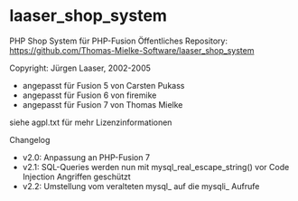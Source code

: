 # laaser_shop_system
PHP Shop System für PHP-Fusion
Öffentliches Repository: https://github.com/Thomas-Mielke-Software/laaser_shop_system

Copyright: Jürgen Laaser, 2002-2005
* angepasst für Fusion 5 von Carsten Pukass
* angepasst für Fusion 6 von firemike
* angepasst für Fusion 7 von Thomas Mielke

siehe agpl.txt für mehr Lizenzinformationen

Changelog
* v2.0: Anpassung an PHP-Fusion 7
* v2.1: SQL-Queries werden nun mit mysql_real_escape_string() vor Code Injection Angriffen geschützt
* v2.2: Umstellung vom veralteten mysql_ auf die mysqli_ Aufrufe
